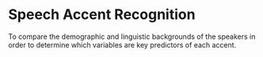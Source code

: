 # Speech Accent Recognition
 To compare the demographic and linguistic backgrounds of the speakers in order to determine which variables are key predictors of each accent. 
